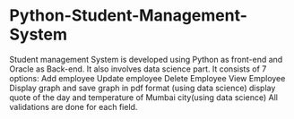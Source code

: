 # Python-Student-Management-System
Student management System is developed using Python as front-end and Oracle as Back-end. It also involves data science part. It consists of 7 options: Add employee
Update employee 
Delete Employee
View Employee 
Display graph and save graph in pdf format (using data science) 
display quote of the day and temperature of Mumbai city(using data science) 
All validations are done for each field.
